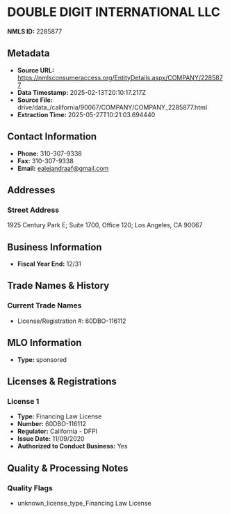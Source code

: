 # DOUBLE DIGIT INTERNATIONAL LLC

**NMLS ID:** 2285877

## Metadata
- **Source URL:** https://nmlsconsumeraccess.org/EntityDetails.aspx/COMPANY/2285877
- **Data Timestamp:** 2025-02-13T20:10:17.217Z
- **Source File:** drive/data_/california/90067/COMPANY/COMPANY_2285877.html
- **Extraction Time:** 2025-05-27T10:21:03.694440

## Contact Information
- **Phone:** 310-307-9338
- **Fax:** 310-307-9338
- **Email:** ealejandraaf@gmail.com

## Addresses
### Street Address
1925 Century Park E; Suite 1700, Office 120; Los Angeles, CA 90067

## Business Information
- **Fiscal Year End:** 12/31

## Trade Names & History
### Current Trade Names
- License/Registration #: 60DBO-116112

## MLO Information
- **Type:** sponsored

## Licenses & Registrations

### License 1
- **Type:** Financing Law License
- **Number:** 60DBO-116112
- **Regulator:** California - DFPI
- **Issue Date:** 11/09/2020
- **Authorized to Conduct Business:** Yes

## Quality & Processing Notes
### Quality Flags
- unknown_license_type_Financing Law License
